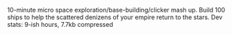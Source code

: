 10-minute micro space exploration/base-building/clicker mash up. Build 100 ships to help the scattered denizens of your empire return to the stars. Dev stats: 9-ish hours, 7.7kb compressed